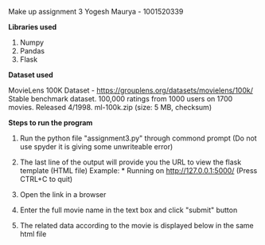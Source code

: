 Make up assignment 3
Yogesh Maurya - 1001520339


<strong>Libraries used</strong>

1. Numpy
2. Pandas
3. Flask


<strong>Dataset used</strong>

MovieLens 100K Dataset - https://grouplens.org/datasets/movielens/100k/
Stable benchmark dataset. 100,000 ratings from 1000 users on 1700 movies. Released 4/1998.
ml-100k.zip (size: 5 MB, checksum)




<strong>Steps to run the program</strong>

1. Run the python file "assignment3.py" through commond prompt (Do not use spyder it is giving some unwriteable error)

2. The last line of the output will provide you the URL to view the flask template (HTML file)
	Example: * Running on http://127.0.0.1:5000/ (Press CTRL+C to quit)

3. Open the link in a browser

4. Enter the full movie name in the text box and click "submit" button 

5. The related data according to the movie is displayed below in the same html file

